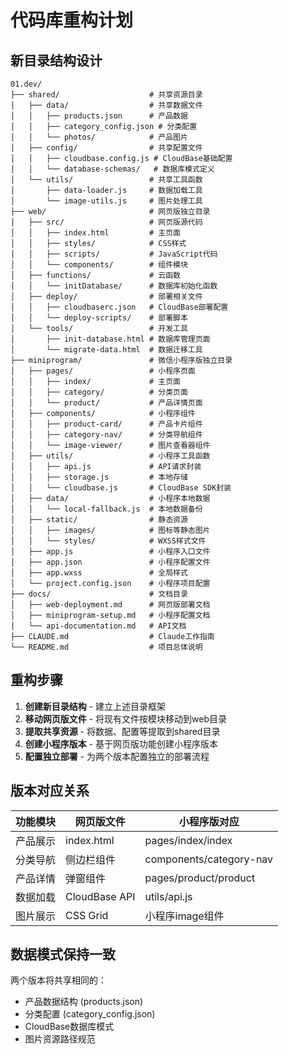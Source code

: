 # 代码库重构计划

## 新目录结构设计

```
01.dev/
├── shared/                    # 共享资源目录
│   ├── data/                  # 共享数据文件
│   │   ├── products.json      # 产品数据
│   │   ├── category_config.json # 分类配置
│   │   └── photos/            # 产品图片
│   ├── config/                # 共享配置文件
│   │   ├── cloudbase.config.js # CloudBase基础配置
│   │   └── database-schemas/   # 数据库模式定义
│   └── utils/                 # 共享工具函数
│       ├── data-loader.js     # 数据加载工具
│       └── image-utils.js     # 图片处理工具
├── web/                       # 网页版独立目录
│   ├── src/                   # 网页版源代码
│   │   ├── index.html         # 主页面
│   │   ├── styles/            # CSS样式
│   │   ├── scripts/           # JavaScript代码
│   │   └── components/        # 组件模块
│   ├── functions/             # 云函数
│   │   └── initDatabase/      # 数据库初始化函数
│   ├── deploy/                # 部署相关文件
│   │   ├── cloudbaserc.json   # CloudBase部署配置
│   │   └── deploy-scripts/    # 部署脚本
│   └── tools/                 # 开发工具
│       ├── init-database.html # 数据库管理页面
│       └── migrate-data.html  # 数据迁移工具
├── miniprogram/               # 微信小程序版独立目录
│   ├── pages/                 # 小程序页面
│   │   ├── index/             # 主页面
│   │   ├── category/          # 分类页面
│   │   └── product/           # 产品详情页面
│   ├── components/            # 小程序组件
│   │   ├── product-card/      # 产品卡片组件
│   │   ├── category-nav/      # 分类导航组件
│   │   └── image-viewer/      # 图片查看器组件
│   ├── utils/                 # 小程序工具函数
│   │   ├── api.js             # API请求封装
│   │   ├── storage.js         # 本地存储
│   │   └── cloudbase.js       # CloudBase SDK封装
│   ├── data/                  # 小程序本地数据
│   │   └── local-fallback.js  # 本地数据备份
│   ├── static/                # 静态资源
│   │   ├── images/            # 图标等静态图片
│   │   └── styles/            # WXSS样式文件
│   ├── app.js                 # 小程序入口文件
│   ├── app.json               # 小程序配置文件
│   ├── app.wxss               # 全局样式
│   └── project.config.json    # 小程序项目配置
├── docs/                      # 文档目录
│   ├── web-deployment.md      # 网页版部署文档
│   ├── miniprogram-setup.md   # 小程序配置文档
│   └── api-documentation.md   # API文档
├── CLAUDE.md                  # Claude工作指南
└── README.md                  # 项目总体说明
```

## 重构步骤

1. **创建新目录结构** - 建立上述目录框架
2. **移动网页版文件** - 将现有文件按模块移动到web目录
3. **提取共享资源** - 将数据、配置等提取到shared目录
4. **创建小程序版本** - 基于网页版功能创建小程序版本
5. **配置独立部署** - 为两个版本配置独立的部署流程

## 版本对应关系

| 功能模块 | 网页版文件 | 小程序版对应 |
|---------|-----------|-------------|
| 产品展示 | index.html | pages/index/index |
| 分类导航 | 侧边栏组件 | components/category-nav |
| 产品详情 | 弹窗组件 | pages/product/product |
| 数据加载 | CloudBase API | utils/api.js |
| 图片展示 | CSS Grid | 小程序image组件 |

## 数据模式保持一致

两个版本将共享相同的：
- 产品数据结构 (products.json)
- 分类配置 (category_config.json)  
- CloudBase数据库模式
- 图片资源路径规范